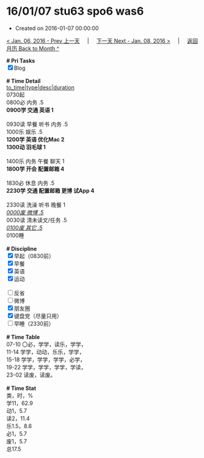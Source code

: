 # 16/01/07 stu63 spo6 was6

- Created on 2016-01-07 00:00:00

[< Jan. 06, 2016 - Prev 上一天](/lifelogs/2016/01/d06.md) &nbsp; &nbsp; | &nbsp; &nbsp; [下一天 Next - Jan. 08, 2016 >](/lifelogs/2016/01/d08.md) &nbsp; &nbsp; |  &nbsp; &nbsp; [返回月历 Back to Month ^](/lifelogs/2016/01/index.md)
<br/><div><b># Pri Tasks</b></div><div><input checked="true" type="checkbox"/>Blog</div><div><br/></div><div><b># Time Detail</b></div><div><u>to_time|type|desc|duration</u></div><div>0730起</div><div>0800必 内务 .5</div><div><b>0900学 交通 英语 1</b></div><div><br/></div><div>0930读 早餐 听书 内务 .5</div><div>1000乐 娱乐 .5</div><div><b>1200学 英语 优化Mac 2</b></div><div><b>1300动 羽毛球 1</b></div><div><br/></div><div>1400乐 内务 午餐 聊天 1</div><div><b>1800学 开会 配置邮箱 4</b></div><div><br/></div><div>1830必 休息 内务 .5</div><div><b>2230学 交通 配置邮箱 更博 试App 4</b></div><div><br/></div><div>2330读 洗澡 听书 晚餐 1</div><div><u><i>0000废 微博 .5</i></u></div><div>0030读 清未读文/任务 .5</div><div><u><i>0100废 其它 .5</i></u></div><div>0100睡</div><div><br/></div><div><b># Discipline</b></div><div><input checked="true" type="checkbox"/>早起（0830前）</div><div><input checked="true" type="checkbox"/>早餐</div><div><input checked="true" type="checkbox"/>英语</div><div><input checked="true" type="checkbox"/>运动</div><div><br/></div><div><input type="checkbox"/>反省</div><div><input type="checkbox"/>微博</div><div><input checked="true" type="checkbox"/>朋友圈</div><div><input checked="true" type="checkbox"/>键盘党（尽量只用）</div><div><input type="checkbox"/>早睡（2330前）</div><div><br/></div><div><b># Time Table</b></div><div>07-10 〇必，学学，读乐，学学，</div><div>11-14 学学，动动，乐乐，学学，</div><div>15-18 学学，学学，学学，必学，</div><div>19-22 学学，学学，学学，学读，</div><div>23-02 读废，读废。</div><div><br/></div><div><b># Time Stat</b></div><div>类，时，%</div><div>学11，62.9</div><div>动1，5.7</div><div>读2，11.4</div><div>乐1.5，8.6</div><div>必1，5.7</div><div>废1，5.7</div><div>总17.5</div>
